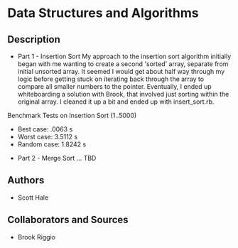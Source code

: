 # Data Structures and Algorithms

## Description
* Part 1 - Insertion Sort
My approach to the insertion sort algorithm initially began with me wanting to create a second 'sorted' array, separate from initial unsorted array. It seemed I would get about half way through my logic before getting stuck on iterating back through the array to compare all smaller numbers to the pointer. Eventually, I ended up whiteboarding a solution with Brook, that involved just sorting within the original array. I cleaned it up a bit and ended up with insert_sort.rb.

Benchmark Tests on Insertion Sort (1..5000)
- Best case: .0063 s
- Worst case: 3.5112 s
- Random case: 1.8242 s

* Part 2 - Merge Sort ... TBD

## Authors
* Scott Hale

## Collaborators and Sources
* Brook Riggio
